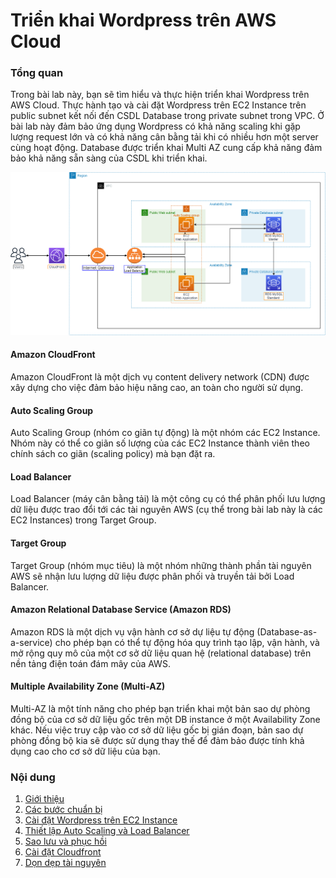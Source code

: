 
# Triển khai Wordpress trên AWS Cloud

### Tổng quan

 Trong bài lab này, bạn sẽ tìm hiểu và thực hiện triển khai Wordpress trên AWS Cloud. Thực hành tạo và cài đặt Wordpress trên EC2 Instance trên public subnet kết nối đến CSDL Database trong private subnet trong VPC. Ở bài lab này đảm bảo ứng dụng Wordpress có khả năng scaling khi gặp lượng request lớn và có khả năng cân bằng tải khi có nhiều hơn một server cùng hoạt động. Database được triển khai Multi AZ cung cấp khả năng đảm bảo khả năng sẵn sàng của CSDL khi triển khai.

![ConnectPrivate](/images/diagram-wordpress-on-aws-cloud.png)

#### Amazon CloudFront
Amazon CloudFront là một dịch vụ content delivery network (CDN) được xây dựng cho việc đảm bảo hiệu năng cao, an toàn cho người sử dụng.

#### Auto Scaling Group
Auto Scaling Group (nhóm co giãn tự động) là một nhóm các EC2 Instance. Nhóm này có thể co giãn số lượng của các EC2 Instance thành viên theo chính sách co giãn (scaling policy) mà bạn đặt ra.

#### Load Balancer
Load Balancer (máy cân bằng tải) là một công cụ có thể phân phối lưu lượng dữ liệu được trao đổi tới các tài nguyên AWS (cụ thể trong bài lab này là các EC2 Instances) trong Target Group.

#### Target Group
Target Group (nhóm mục tiêu) là một nhóm những thành phần tài nguyên AWS sẽ nhận lưu lượng dữ liệu được phân phối và truyền tải bởi Load Balancer.

#### Amazon Relational Database Service (Amazon RDS)
Amazon RDS là một dịch vụ vận hành cơ sở dự liệu tự động (Database-as-a-service) cho phép bạn có thể tự động hóa quy trình tạo lập, vận hành, và mở rộng quy mô của một cơ sở dữ liệu quan hệ (relational database) trên nền tảng điện toán đám mây của AWS.

#### Multiple Availability Zone (Multi-AZ)
Multi-AZ là một tính năng cho phép bạn triển khai một bản sao dự phòng đồng bộ của cơ sở dữ liệu gốc trên một DB instance ở một Availability Zone khác. Nếu việc truy cập vào cơ sở dữ liệu gốc bị gián đoạn, bản sao dự phòng đồng bộ kia sẽ được sử dụng thay thế để đảm bảo được tính khả dụng cao cho cơ sở dữ liệu của bạn.



### Nội dung

 1. [Giới thiệu](1-Introduce/)
 2. [Các bước chuẩn bị](2-Prerequiste/)
 3. [Cài đặt Wordpress trên EC2 Instance](3-Installwordpressonec2/)
 4. [Thiết lập Auto Scaling và Load Balancer](4-asgforec2/)
 5. [Sao lưu và phục hồi](5-backupandrestore/)
 6. [Cài đặt Cloudfront](6-createcloudfront/)
 7. [Dọn dẹp tài nguyên](7-cleanup/)
